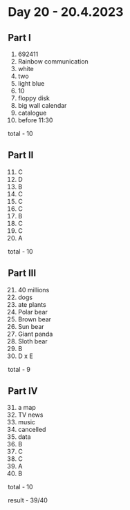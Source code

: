 # Day 20 - 20.4.2023

## Part I

1. 692411
2. Rainbow communication
3. white
4. two
5. light blue
6. 10
7. floppy disk
8. big wall calendar
9. catalogue
10. before 11:30

total - 10

## Part II

11. C
12. D
13. B
14. C
15. C
16. C
17. B
18. C
19. C
20. A

total - 10

## Part III

21. 40 millions
22. dogs
23. ate plants
24. Polar bear
25. Brown bear
26. Sun bear
27. Giant panda
28. Sloth bear
29. B
30. D x E

total - 9

## Part IV

31. a map
32. TV news
33. music
34. cancelled
35. data
36. B
37. C
38. C
39. A
40. B

total - 10

result - 39/40
